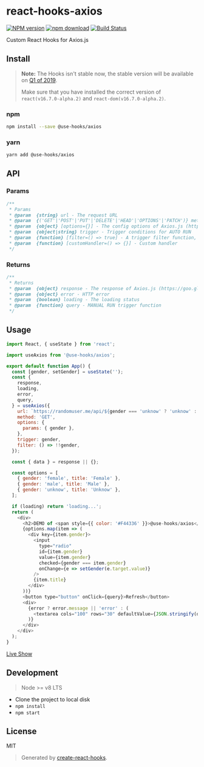 # react-hooks-axios

[![NPM version][npm-image]][npm-url]
[![npm download][download-image]][download-url]
[![Build Status][travis-image]][travis-url]

Custom React Hooks for Axios.js

## Install

>**Note:** The Hooks isn't stable now, the stable version will be available on [Q1 of 2019](https://reactjs.org/blog/2018/11/27/react-16-roadmap.html).
>
>Make sure that you have installed the correct version of `react(v16.7.0-alpha.2)` and `react-dom(v16.7.0-alpha.2)`.

### npm

```bash
npm install --save @use-hooks/axios
```

### yarn

```bash
yarn add @use-hooks/axios
```

## API

### Params

```js
/**
 * Params
 * @param  {string} url - The request URL
 * @param  {('GET'|'POST'|'PUT'|'DELETE'|'HEAD'|'OPTIONS'|'PATCH')} method - The request method
 * @param  {object} [options={}] - The config options of Axios.js (https://goo.gl/UPLqaK)
 * @param  {object|string} trigger - Trigger conditions for AUTO RUN
 * @param  {function} [filter=() => true] - A trigger filter function, ONLY trigger when get `true`
 * @param  {function} [customHandler=() => {}] - Custom handler
 */
```

### Returns

```js
/**
 * Returns
 * @param  {object} response - The response of Axios.js (https://goo.gl/dJ6QcV)
 * @param  {object} error - HTTP error
 * @param  {boolean} loading - The loading status
 * @param  {function} query - MANUAL RUN trigger function
 */
```

## Usage

```js
import React, { useState } from 'react';

import useAxios from '@use-hooks/axios';

export default function App() {
  const [gender, setGender] = useState('');
  const {
    response,
    loading,
    error,
    query,
  } = useAxios({
    url: `https://randomuser.me/api/${gender === 'unknow' ? 'unknow' : ''}`,
    method: 'GET',
    options: {
      params: { gender },
    },
    trigger: gender,
    filter: () => !!gender,
  });

  const { data } = response || {};

  const options = [
    { gender: 'female', title: 'Female' },
    { gender: 'male', title: 'Male' },
    { gender: 'unknow', title: 'Unknow' },
  ];

  if (loading) return 'loading...';
  return (
    <div>
      <h2>DEMO of <span style={{ color: '#F44336' }}>@use-hooks/axios</span></h2>
      {options.map(item => (
        <div key={item.gender}>
          <input
            type="radio"
            id={item.gender}
            value={item.gender}
            checked={gender === item.gender}
            onChange={e => setGender(e.target.value)}
          />
          {item.title}
        </div>
      ))}
      <button type="button" onClick={query}>Refresh</button>
      <div>
        {error ? error.message || 'error' : (
          <textarea cols="100" rows="30" defaultValue={JSON.stringify(data || {}, '', 2)} />
        )}
      </div>
    </div>
  );
}

```

[Live Show](https://use-hooks.github.io/react-hooks-axios/)

## Development

> Node >= v8 LTS

 - Clone the project to local disk
 - `npm install`
 - `npm start`

## License

MIT

> Generated by [create-react-hooks](https://github.com/use-hooks/create-react-hooks).

 [npm-image]: https://img.shields.io/npm/v/@use-hooks/axios.svg?style=flat-square
 [npm-url]: https://npmjs.org/package/@use-hooks/axios
 [download-image]: https://img.shields.io/npm/dm/@use-hooks/axios.svg?style=flat-square
 [download-url]: https://npmjs.org/package/@use-hooks/axios
 [travis-url]: https://travis-ci.org/use-hooks/react-hooks-axios
 [travis-image]: https://img.shields.io/travis/use-hooks/react-hooks-axios.svg?style=flat-square